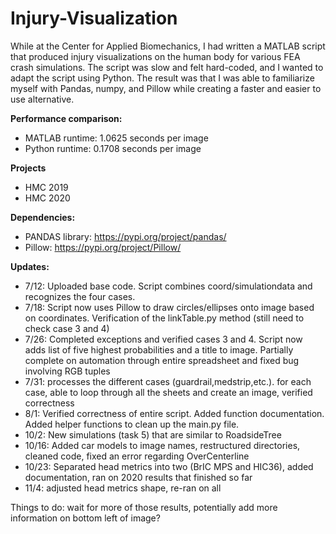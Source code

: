 # Injury-Visualization
While at the Center for Applied Biomechanics, I had written a MATLAB script that produced injury visualizations on the human body for various FEA crash simulations. The script was slow and felt hard-coded, and I wanted to adapt the script using Python. The result was that I was able to familiarize myself with Pandas, numpy, and Pillow while creating a faster and easier to use alternative. 

**Performance comparison:**
- MATLAB runtime: 1.0625 seconds per image
- Python runtime: 0.1708 seconds per image

**Projects**
- HMC 2019
- HMC 2020


**Dependencies:**
- PANDAS library: https://pypi.org/project/pandas/
- Pillow: https://pypi.org/project/Pillow/

**Updates:**
- 7/12: Uploaded base code. Script combines coord/simulationdata and recognizes the four cases.
- 7/18: Script now uses Pillow to draw circles/ellipses onto image based on coordinates. Verification of the linkTable.py method (still need to check case 3 and 4)
- 7/26: Completed exceptions and verified cases 3 and 4. Script now adds list of five highest probabilities and a title to image. Partially complete on automation through entire spreadsheet and fixed bug involving RGB tuples
- 7/31: processes the different cases (guardrail,medstrip,etc.). for each case, able to loop through all the sheets and create an image, verified correctness <br />
- 8/1: Verified correctness of entire script. Added function documentation. Added helper functions to clean up the main.py file.
- 10/2: New simulations (task 5) that are similar to RoadsideTree
- 10/16: Added car models to image names, restructured directories, cleaned code, fixed an error regarding OverCenterline
- 10/23: Separated head metrics into two (BrIC MPS and HIC36), added documentation, ran on 2020 results that finished so far
- 11/4: adjusted head metrics shape, re-ran on all

Things to do: wait for more of those results, potentially add more information on bottom left of image?

